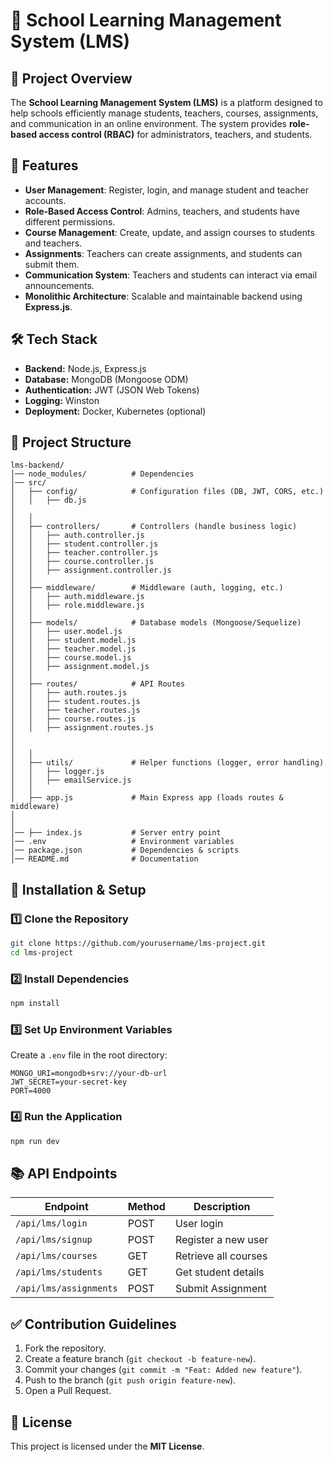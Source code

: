 # 🏢 School Learning Management System (LMS)

## 📌 Project Overview
The **School Learning Management System (LMS)** is a platform designed to help schools efficiently manage students, teachers, courses, assignments, and communication in an online environment. 
The system provides **role-based access control (RBAC)** for administrators, teachers, and students.

## 🚀 Features
- **User Management**: Register, login, and manage student and teacher accounts.
- **Role-Based Access Control**: Admins, teachers, and students have different permissions.
- **Course Management**: Create, update, and assign courses to students and teachers.
- **Assignments**: Teachers can create assignments, and students can submit them.
- **Communication System**: Teachers and students can interact via email announcements.
- **Monolithic Architecture**: Scalable and maintainable backend using **Express.js**.

## 🛠️ Tech Stack
- **Backend:** Node.js, Express.js
- **Database:** MongoDB (Mongoose ODM)
- **Authentication:** JWT (JSON Web Tokens)
- **Logging:** Winston
- **Deployment:** Docker, Kubernetes (optional)

## 📁 Project Structure
```
lms-backend/
│── node_modules/          # Dependencies
│── src/
│   ├── config/            # Configuration files (DB, JWT, CORS, etc.)
│   │   ├── db.js
│  
│   │
│   ├── controllers/       # Controllers (handle business logic)
│   │   ├── auth.controller.js
│   │   ├── student.controller.js
│   │   ├── teacher.controller.js
│   │   ├── course.controller.js
│   │   ├── assignment.controller.js
│   │
│   ├── middleware/        # Middleware (auth, logging, etc.)
│   │   ├── auth.middleware.js
│   │   ├── role.middleware.js
│   │
│   ├── models/            # Database models (Mongoose/Sequelize)
│   │   ├── user.model.js
│   │   ├── student.model.js
│   │   ├── teacher.model.js
│   │   ├── course.model.js
│   │   ├── assignment.model.js
│   │
│   ├── routes/            # API Routes
│   │   ├── auth.routes.js
│   │   ├── student.routes.js
│   │   ├── teacher.routes.js
│   │   ├── course.routes.js
│   │   ├── assignment.routes.js
│   
│   
│   │
│   ├── utils/             # Helper functions (logger, error handling)
│   │   ├── logger.js
│   │   ├── emailService.js
│   │
│   ├── app.js             # Main Express app (loads routes & middleware)
│   
│
│── ├── index.js           # Server entry point
│── .env                   # Environment variables
│── package.json           # Dependencies & scripts
│── README.md              # Documentation

```

## 🚀 Installation & Setup
### 1️⃣ Clone the Repository
```bash
git clone https://github.com/yourusername/lms-project.git
cd lms-project
```

### 2️⃣ Install Dependencies
```bash
npm install
```

### 3️⃣ Set Up Environment Variables
Create a `.env` file in the root directory:
```
MONGO_URI=mongodb+srv://your-db-url
JWT_SECRET=your-secret-key
PORT=4000
```

### 4️⃣ Run the Application
```bash
npm run dev
```

## 📚 API Endpoints
| Endpoint             | Method | Description                     |
|----------------------|--------|---------------------------------|
| `/api/lms/login`   | POST   | User login                      |
| `/api/lms/signup`| POST   | Register a new user             |
| `/api/lms/courses`      | GET    | Retrieve all courses            |
| `/api/lms/students`     | GET    | Get student details             |
| `/api/lms/assignments`     | POST    | Submit Assignment            |

## ✅ Contribution Guidelines
1. Fork the repository.
2. Create a feature branch (`git checkout -b feature-new`).
3. Commit your changes (`git commit -m "Feat: Added new feature"`).
4. Push to the branch (`git push origin feature-new`).
5. Open a Pull Request.

## 📄 License
This project is licensed under the **MIT License**.
